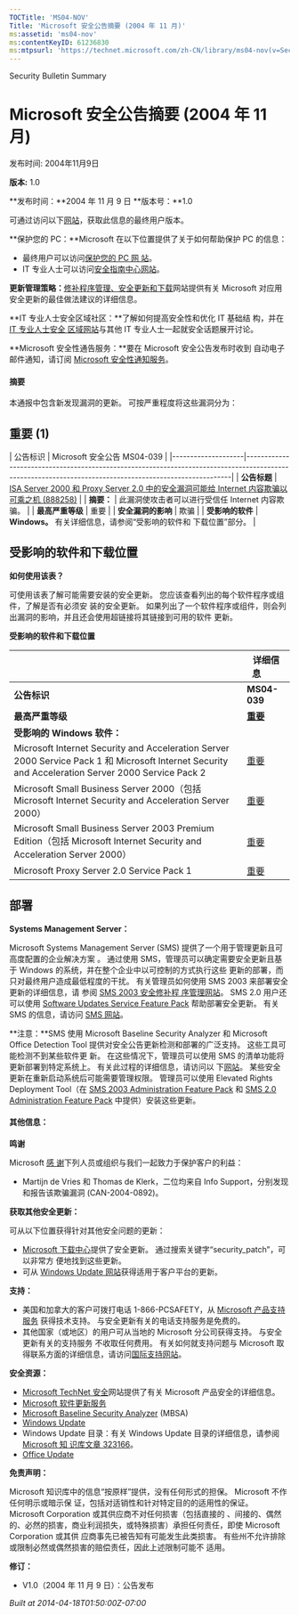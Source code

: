 ```yaml
---
TOCTitle: 'MS04-NOV'
Title: 'Microsoft 安全公告摘要 (2004 年 11 月)'
ms:assetid: 'ms04-nov'
ms:contentKeyID: 61236830
ms:mtpsurl: 'https://technet.microsoft.com/zh-CN/library/ms04-nov(v=Security.10)'
---
```


Security Bulletin Summary

Microsoft 安全公告摘要 (2004 年 11 月)
======================================

发布时间: 2004年11月9日

**版本:** 1.0

**发布时间：**2004 年 11 月 9 日
**版本号：**1.0

可通过访问以下[网站](http://www.microsoft.com/china/security/)，获取此信息的最终用户版本。

**保护您的 PC：**Microsoft 在以下位置提供了关于如何帮助保护 PC 的信息：

-   最终用户可以访问[保护您的 PC 网 站](http://www.microsoft.com/china/security/protect/)。
-   IT 专业人士可以访问[安全指南中心网站](http://www.microsoft.com/china/technet/security/guidance/default.mspx)。

**更新管理策略：**[修补程序管理、安全更新和下载](http://go.microsoft.com/fwlink/?linkid=21168)网站提供有关 Microsoft 对应用安全更新的最佳做法建议的详细信息。

**IT 专业人士安全区域社区：**了解如何提高安全性和优化 IT 基础结 构，并在 [IT 专业人士安全 区域网站](http://go.microsoft.com/fwlink/?linkid=21164)与其他 IT 专业人士一起就安全话题展开讨论。

**Microsoft 安全性通告服务：**要在 Microsoft 安全公告发布时收到 自动电子邮件通知，请订阅 [Microsoft 安全性通知服务](http://go.microsoft.com/fwlink/?linkid=21163)。

#### 摘要

本通报中包含新发现漏洞的更新。 可按严重程度将这些漏洞分为：

重要 (1)
--------

<span></span>
| 公告标识           | Microsoft 安全公告 MS04-039                                                                                                                            |
|--------------------|--------------------------------------------------------------------------------------------------------------------------------------------------------|
| **公告标题**       | [ISA Server 2000 和 Proxy Server 2.0 中的安全漏洞可能给 Internet 内容欺骗以可乘之机 (888258)](http://technet.microsoft.com/security/bulletin/ms04-039) |
| **摘要：**         | 此漏洞使攻击者可以进行受信任 Internet 内容欺骗。                                                                                                       |
| **最高严重等级**   | 重要                                                                                                                                                   |
| **安全漏洞的影响** | 欺骗                                                                                                                                                   |
| **受影响的软件**   | **Windows。** 有关详细信息，请参阅“受影响的软件和 下载位置”部分。                                                                                      |

受影响的软件和下载位置
----------------------

<span></span>
**如何使用该表？**

可使用该表了解可能需要安装的安全更新。 您应该查看列出的每个软件程序或组件，了解是否有必须安 装的安全更新。 如果列出了一个软件程序或组件，则会列出漏洞的影响，并且还会使用超链接将其链接到可用的软件 更新。

**受影响的软件和下载位置**

|                                                                                                                                                    | 详细信息                                                                                                             |
|----------------------------------------------------------------------------------------------------------------------------------------------------|----------------------------------------------------------------------------------------------------------------------|
| **公告标识**                                                                                                                                       | **MS04-039**                                                                                                         |
| **最高严重等级**                                                                                                                                   | [**重要**](http://go.microsoft.com/fwlink/?linkid=21140)                                                             |
| **受影响的 Windows 软件：**                                                                                                                        |                                                                                                                      |
| Microsoft Internet Security and Acceleration Server 2000 Service Pack 1 和 Microsoft Internet Security and Acceleration Server 2000 Service Pack 2 | [重要](http://www.microsoft.com/downloads/details.aspx?familyid=7a4c318f-5ac9-4cf2-8792-a4a62076ebe7&displaylang=en) |
| Microsoft Small Business Server 2000（包括 Microsoft Internet Security and Acceleration Server 2000）                                              | [重要](http://www.microsoft.com/downloads/details.aspx?familyid=7a4c318f-5ac9-4cf2-8792-a4a62076ebe7&displaylang=en) |
| Microsoft Small Business Server 2003 Premium Edition（包括 Microsoft Internet Security and Acceleration Server 2000）                              | [重要](http://www.microsoft.com/downloads/details.aspx?familyid=7a4c318f-5ac9-4cf2-8792-a4a62076ebe7&displaylang=en) |
| Microsoft Proxy Server 2.0 Service Pack 1                                                                                                          | [重要](http://www.microsoft.com/downloads/details.aspx?familyid=55643141-91e3-4474-8134-72887bc6fc18&displaylang=en) |

部署
----

<span></span>
**Systems Management Server：**

Microsoft Systems Management Server (SMS) 提供了一个用于管理更新且可高度配置的企业解决方案 。 通过使用 SMS，管理员可以确定需要安全更新且基于 Windows 的系统，并在整个企业中以可控制的方式执行这些 更新的部署，而只对最终用户造成最低程度的干扰。 有关管理员如何使用 SMS 2003 来部署安全更新的详细信息，请 参阅 [SMS 2003 安全修补程 序管理网站](http://go.microsoft.com/fwlink/?linkid=22939)。 SMS 2.0 用户还可以使用 [Software Updates Service Feature Pack](http://go.microsoft.com/fwlink/?%20linkid=33340) 帮助部署安全更新。 有关 SMS 的信息，请访问 [SMS 网站](http://go.microsoft.com/fwlink/?linkid=21158)。

**注意：**SMS 使用 Microsoft Baseline Security Analyzer 和 Microsoft Office Detection Tool 提供对安全公告更新检测和部署的广泛支持。 这些工具可能检测不到某些软件更 新。 在这些情况下，管理员可以使用 SMS 的清单功能将更新部署到特定系统上。 有关此过程的详细信息，请访问以 下[网站](http://go.microsoft.com/fwlink/?linkid=33341)。 某些安全 更新在重新启动系统后可能需要管理权限。 管理员可以使用 Elevated Rights Deployment Tool（在 [SMS 2003 Administration Feature Pack](http://go.microsoft.com/fwlink/?linkid=33387) 和 [SMS 2.0 Administration Feature Pack](http://go.microsoft.com/fwlink/?linkid=21161) 中提供）安装这些更新。

#### 其他信息：

**鸣谢**

Microsoft [感 谢](http://go.microsoft.com/fwlink/?linkid=21127)下列人员或组织与我们一起致力于保护客户的利益：

-   Martijn de Vries 和 Thomas de Klerk，二位均来自 Info Support，分别发现和报告该欺骗漏洞 (CAN-2004-0892)。

**获取其他安全更新：**

可从以下位置获得针对其他安全问题的更新：

-   [Microsoft 下载中心](http://go.microsoft.com/fwlink/?linkid=21129)提供了安全更新。 通过搜索关键字“security\_patch”，可以非常方 便地找到这些更新。
-   可从 [Windows Update 网站](http://go.microsoft.com/fwlink/?linkid=21130)获得适用于客户平台的更新。

**支持：**

-   美国和加拿大的客户可拨打电话 1-866-PCSAFETY，从 [Microsoft 产品支持服务](http://go.microsoft.com/fwlink/?linkid=21131) 获得技术支持。 与安全更新有关的电话支持服务是免费的。
-   其他国家（或地区）的用户可从当地的 Microsoft 分公司获得支持。 与安全更新有关的支持服务 不收取任何费用。 有关如何就支持问题与 Microsoft 取得联系方面的详细信息，请访问[国际支持网站](http://go.microsoft.com/fwlink/?linkid=21155)。

**安全资源：**

-   [Microsoft TechNet 安全](http://go.microsoft.com/fwlink/?linkid=21132)网站提供了有关 Microsoft 产品安全的详细信息。
-   [Microsoft 软件更新服务](http://go.microsoft.com/fwlink/?linkid=21133)
-   [Microsoft Baseline Security Analyzer](http://go.microsoft.com/fwlink/?linkid=21134) (MBSA)
-   [Windows Update](http://go.microsoft.com/fwlink/?linkid=21130)
-   Windows Update 目录：有关 Windows Update 目录的详细信息，请参阅 [Microsoft 知 识库文章 323166](http://support.microsoft.com/default.aspx?scid=kb;en-us;323166)。
-   [Office Update](http://go.microsoft.com/fwlink/?linkid=21135)

**免责声明：**

Microsoft 知识库中的信息“按原样”提供，没有任何形式的担保。 Microsoft 不作任何明示或暗示保 证，包括对适销性和针对特定目的的适用性的保证。 Microsoft Corporation 或其供应商不对任何损害（包括直接的 、间接的、偶然的、必然的损害，商业利润损失，或特殊损害）承担任何责任，即使 Microsoft Corporation 或其供 应商事先已被告知有可能发生此类损害。 有些州不允许排除或限制必然或偶然损害的赔偿责任，因此上述限制可能不 适用。

**修订：**

-   V1.0（2004 年 11 月 9 日）：公告发布

*Built at 2014-04-18T01:50:00Z-07:00*
